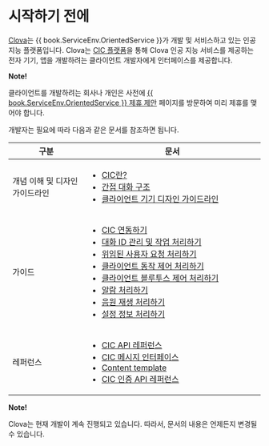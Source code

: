 # 시작하기 전에

<a target="_blank" href="https://clova.ai">Clova</a>는 {{ book.ServiceEnv.OrientedService }}가 개발 및 서비스하고 있는 인공지능 플랫폼입니다. Clova는 [CIC 플랫폼](/Develop/CIC_Overview.md#WhatisCIC)을 통해 Clova 인공 지능 서비스를 제공하는 전자 기기, 앱을 개발하려는 클라이언트 개발자에게 인터페이스를 제공합니다.

<div class="note">
  <p><strong>Note!</strong></p>
  <p>클라이언트를 개발하려는 회사나 개인은 사전에 <a target="_blank" href="{{ book.ServiceEnv.ProposalRegisterURI }}">{{ book.ServiceEnv.OrientedService }} 제휴 제안</a> 페이지를 방문하여 미리 제휴를 맺어야 합니다.</p>
</div>

개발자는 필요에 따라 다음과 같은 문서를 참조하면 됩니다.

<table>
  <thead>
    <tr>
      <th width="30%">구분</th>
      <th width="70%">문서</th>
    </tr>
  </thead>
  <tbody>
    <tr>
      <td>개념 이해 및 디자인 가이드라인</td>
      <td>
        <ul>
          <li><a href="/CIC/CIC_Overview.md#WhatisCIC">CIC란?</a></li>
          <li><a href="/CIC/CIC_Overview.md#IndirectDialogue">간접 대화 구조</a></li>
          <li><a href="/Design/Design_Guideline_For_Client_Hardware.md">클라이언트 기기 디자인 가이드라인</li>
        </ul>
      </td>
    </tr>
    <tr>
      <td>가이드</td>
      <td>
        <ul>
          <li><a href="/CIC/Guides/Interact_with_CIC.md">CIC 연동하기</a></li>
          <li><a href="/CIC/Guides/ImplementClientFeatures/Manage_Dialogue_ID_And_Handle_Tasks.md">대화 ID 관리 및 작업 처리하기</a></li>
          <li><a href="/CIC/Guides/ImplementClientFeatures/Handle_Delegation.md">위임된 사용자 요청 처리하기</a></li>
          <li><a href="/CIC/Guides/ImplementClientFeatures/Handle_Device_Control.md">클라이언트 동작 제어 처리하기</a></li>
          <li><a href="/CIC/Guides/ImplementClientFeatures/Handle_Bluetooth_Control.md">클라이언트 블루투스 제어 처리하기</a></li>
          <li><a href="/CIC/Guides/ImplementClientFeatures/Handle_Alerts.md">알람 처리하기</a></li>
          <li><a href="/CIC/Guides/ImplementClientFeatures/Handle_Audio_Playback.md">음원 재생 처리하기</a></li>
          <li><a href="/CIC/Guides/ImplementClientFeatures/Handle_Settings.md">설정 정보 처리하기</a></li>
        </ul>
      </td>
    </tr>
    <tr>
      <td>레퍼런스</td>
      <td>
        <ul>
          <li><a href="/CIC/References/CIC_API.md">CIC API 레퍼런스</a></li>
          <li><a href="/CIC/References/CIC_API.md#CICInterface">CIC 메시지 인터페이스</a></li>
          <li><a href="/CIC/References/Content_Templates.md">Content template</a></li>
          <li><a href="/CIC/References/Clova_Auth_API.md">CIC 인증 API 레퍼런스</a></li>
        </ul>
      </td>
    </tr>
  </tbody>
</table>


<div class="note">
  <p><strong>Note!</strong></p>
  <p>Clova는 현재 개발이 계속 진행되고 있습니다. 따라서, 문서의 내용은 언제든지 변경될 수 있습니다.</p>
</div>
